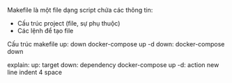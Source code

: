 Makefile là một file dạng script chứa các thông tin:
  - Cấu trúc project (file, sự phụ thuộc)
  - Các lệnh để tạo file
  

Cấu trúc makefile
up: down
    docker-compose up -d
down:
    docker-compose down
  
explain:
up: target
down: dependency
docker-compose up -d: action
new line indent 4 space
